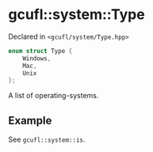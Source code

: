 # gcufl::system::Type
Declared in `<gcufl/system/Type.hpp>`
```cpp
enum struct Type {
	Windows,
	Mac,
	Unix
};
```
A list of operating-systems.
## Example
See `gcufl::system::is`.
